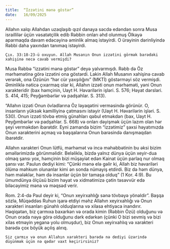 ```yaml
---
title:  “İzzətini mənə göstər”
date:   16/09/2025
---
```


Allahın xalqı Allahdan uzaqlaşıb qızıl danaya səcdə edəndən sonra Musa israillilər üçün vəsatətçilik edib Rəbbin onları əhd olunmuş Ölkəyə aparmaqda davam edəcəyinə əminlik almaq istəyirdi. O ürəyinin dərinliyində Rəbbi daha yaxından tanımaq istəyirdi.

`Çıx. 33:18-23-ü oxuyun. Allah Musanın Onun izzətini görmək barədəki xahişinə necə cavab vermişdi?`

Musa Rəbbə “izzətini mənə göstər” deyə yalvarmışdı. Rəbb də Öz mərhəmətinə görə izzətini ona göstərdi. Lakin Allah Musanın xahişinə cavab verərək, ona Özünün “hər cür yaxşılığını” (MKTİ) göstərməyi söz vermişdi. Əminliklə nəticə çıxarmaq olar ki, Allahın izzəti onun mərhəməti, yəni Onun xarakteridir (bax həmçinin, Uayt H. Həvarilərin işləri. S. 576; Həyat dərsləri. S. 414, 415; Peyğəmbərlər və padşahlar. S. 313).

“Allahın izzəti Onun övladlarına Öz ləyaqətini verməsində görünür. O, insanların yüksək kamilliyinə çatmasını istəyir (Uayt H. Həvarilərin işləri. S. 530). Onun izzəti tövbə etmiş günahları qəbul etməkdən (bax, Uayt H. Peyğımbərlər və padşahlar. S. 668) və onları dəyişmək üçün lazım olan hər şeyi verməkdən ibarətdir. Eyni zamanda bizim “izzətimiz” şəxsi həyatımızda Onun xarakterini açmaq və başqalarına Onun barəsində danışmaqdan ibarətdir.

Allahın xarakteri Onun lütfü, mərhəmət və incə məhəbbətinin bu əksi bizim əməllərimizdə görünməlidir. Beləliklə, bizdə yalnız dünya üçün xeyir-dua olmaq şansı yox, həmçinin bizi müşayiət edən Kainat üçün parlaq nur olmaq şansı var. Paulun dediyi kimi: “Çünki mənə elə gəlir ki, Allah biz həvariləri ölümə məhkum olunanlar kimi ən sonda nümayiş etdirdi. Biz də həm dünya, həm mələklər, həm də insanlar üçün bir tamaşa olduq” (1 Kor. 4:9). Bu ümumdünya ölçüsü bizim həyat və xidmətimizə çətin təsəvvür edə biləcəyimiz məna və məqsəd verir.

Rom. 2:4-də Paul deyir ki, “Onun xeyirxahlığı sənə tövbəyə yönəldir”. Başqa sözlə, Müqəddəs Ruhun işarə etdiyi məhz Allahın xeyirxahlığı və Onun xarakteri insanları günahlı olduqlarına və xilasa ehtiyaca inandırır. Həqiqətən, biz çarmıxa baxarkən və orada kimin (Rəbbin Özü) olduğunu və Onun orada nəyə görə olduğunu dərk edərkən (çünki O bizi sevmiş və bizi xilas etməyin yeganə yolu olmuşdur), biz Onun xeyirxahlıq və xarakteri barədə çox böyük açılış alırıq.

`Siz çarmıx və onun Allahın xarakteri barədə nə dediyi üzərində düşünmək üçün nə qədər vaxt keçirirsiniz?`